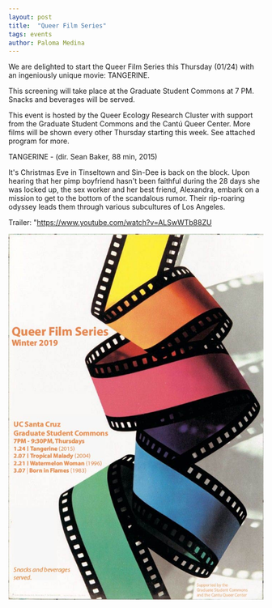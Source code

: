 ```yaml
---
layout: post
title:  "Queer Film Series"
tags: events
author: Paloma Medina
---
```


We are delighted to start the Queer Film Series this Thursday (01/24) with an ingeniously unique movie: TANGERINE. 



This screening will take place at the Graduate Student Commons at 7 PM. Snacks and beverages will be served. 



This event is hosted by the Queer Ecology Research Cluster with support from the Graduate Student Commons and the Cantú Queer Center. More films will be shown every other Thursday starting this week. See attached program for more. 



TANGERINE - (dir. Sean Baker, 88 min, 2015)



It's Christmas Eve in Tinseltown and Sin-Dee is back on the block. Upon hearing that her pimp boyfriend hasn't been faithful during the 28 days she was locked up, the sex worker and her best friend, Alexandra, embark on a mission to get to the bottom of the scandalous rumor. Their rip-roaring odyssey leads them through various subcultures of Los Angeles.



Trailer: "https://www.youtube.com/watch?v=ALSwWTb88ZU



![](/images/film-fest-qerc-final.jpg)
